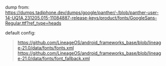 dump from: https://dumps.tadiphone.dev/dumps/google/panther/-/blob/panther-user-14-UQ1A.231205.015-11084887-release-keys/product/fonts/GoogleSans-Regular.ttf?ref_type=heads

default config: 
> https://github.com/LineageOS/android_frameworks_base/blob/lineage-21.0/data/fonts/fonts.xml
> https://github.com/LineageOS/android_frameworks_base/blob/lineage-21.0/data/fonts/font_fallback.xml
